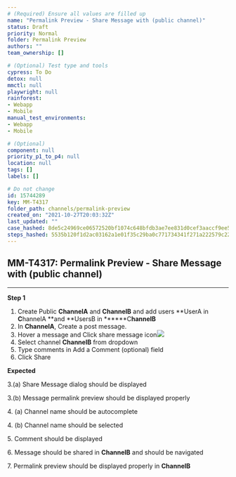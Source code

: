 ```yaml
---
# (Required) Ensure all values are filled up
name: "Permalink Preview - Share Message with (public channel)"
status: Draft
priority: Normal
folder: Permalink Preview
authors: ""
team_ownership: []

# (Optional) Test type and tools
cypress: To Do
detox: null
mmctl: null
playwright: null
rainforest: 
- Webapp
- Mobile
manual_test_environments: 
- Webapp
- Mobile

# (Optional)
component: null
priority_p1_to_p4: null
location: null
tags: []
labels: []

# Do not change
id: 15744289
key: MM-T4317
folder_path: channels/permalink-preview
created_on: "2021-10-27T20:03:32Z"
last_updated: ""
case_hashed: 8de5c24969ce06572520bf1074c648bfdb3ae7ee831d0cef3aaccf9ee5efb78ac91479159f65f38af3883aaa1ad9e785
steps_hashed: 5535b120f1d2ac03162a1e01f35c29ba0c771734341f271a222579c223a18923065d9eb71da7906228b612631012b0d6
---
```


## MM-T4317: Permalink Preview - Share Message with (public channel)

---

**Step 1**

1. Create Public **ChannelA** and **ChannelB** and add users \*\*UserA in **C**hannelA \*\*and \*\*UsersB in \*\*\*\*\*\*C**hannelB**
2. In **ChannelA**, Create a post message.
3. Hover a message and Click share message icon![](https://smartbear-tm4j-prod-us-west-2-attachment-rich-text.s3.us-west-2.amazonaws.com/embedded-f3277290f945470c4add5d21ef3dc7ca7b74388fc7152bfb6b99ae58c66a95a8-1635365122197-1635365122196.png)
4. Select channel **ChannelB** from dropdown
5. Type comments in Add a Comment (optional) field
6. Click Share

**Expected**

3.(a) Share Message dialog should be displayed

3.(b) Message permalink preview should be displayed properly

4\. (a) Channel name should be autocomplete

4\. (b) Channel name should be selected

5\. Comment should be displayed

6\. Message should be shared in **ChannelB** and should be navigated

7\. Permalink preview should be displayed properly in **ChannelB**

